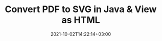 ---
############################# Static ############################
layout: "autogen"
date: 2021-10-02T14:22:14+03:00
draft: false
path: "total/java/conversion/pdf-to-svg/"

############################# Head ############################
head_title: "Convert PDF to SVG in Java - Sample Java Code"
head_description: "Java document conversion library to convert PDF to SVG and 100+ other file formats in Java & J2SE applications. View the Converted SVG document as HTML viewer."

############################# Header ############################
title: "Convert PDF to SVG in Java & View as HTML"
description: "Programmatically convert PDF to SVG in Java & J2SE platforms using flexible document manipulation options to customize the resultant document. Convert the complete document or some specific pages based on page numbers or selective page ranges using Java document conversion library."

############################# SubMenu ############################
submenu:
    enable: false

############################# Content ############################
content:
    enable: true
    block:
    - title_left: "PDF to SVG Conversion in Java"
      content_left: |
          Perform PDF to SVG file conversion in three simple steps using Java. View the converted document as HTML without any external software dependency.

          -   Create a new instance of **Converter** class and load the PDF file
          -   Set **ConvertOptions** for the SVG document type
          -   Call **Convert** method of **Converter** class instance for conversion to SVG
          -   Set options for HTML viewer
          -   Create **Viewer** object to view converted SVG as HTML
          
      title_right: "Convert Remotely Located Documents"
      content_right: |
          You require `GroupDocs.Conversion` & `GroupDocs.Viewer` namespaces to convert between a wide range of popular document types such as PDF, Microsoft Word, Excel, PowerPoint, Project, Outlook, HTML, diagrams and image file formats. Explore other [Java APIs for Office documents](https://products.conholdate.com/total/java/) as offered by Conholdate.Total.
          
          Get the respective assembly files from the [downloads](https://downloads.conholdate.com/total/java) or fetch the whole package from [Maven](https://repository.conholdate.com/webapp/#/artifacts/browse/tree/General/repo) to add 'Conholdate.Total` directly in your workspace.
          
      code: |
          ```cs {linenos=false}
          // Convert PDF to SVG using GroupDocs.Conversion API
          // Load the source PDF file to be converted
          Converter converter = new Converter("input.pdf");

          // Get the convert options ready for the target SVG format
          ConvertOptions convertOptions = new FileType().fromExtension("svg").getConvertOptions();

          // Convert to SVG format
          converter.convert("output.svg", convertOptions);

          // Create Viewer object to view the converted SVG as HTML
          try (Viewer viewer = new Viewer("output.svg"))
          {
              // Set options for HTML viewer
              HtmlViewOptions viewOptions = HtmlViewOptions.forEmbeddedResources("output{0}.html");

              // View converted SVG as HTML
              viewer.view(viewOptions);
          }
          ```
    - title_left: "Convert Password Protected PDF to SVG"
      content_left: |
          Accurately load and convert documents that are protected with a password within your Java based applications. The file format conversion API also supports rendering remote documents from different sources including S3, Blob, FTP, Stream, URL or a local disk.

          -   Create new instance of **Converter** class and pass source document path
          -   Instantiate the proper **ConvertOptions** class e.g. (**PdfConvertOptions**, **WordProcessingConvertOptions**, **SpreadsheetConvertOptions** etc.)
          -   Call **convert** method of **Converter** class instance and pass filename for the converted document
        
      title_right: "Source Document Information Extraction"
      content_right: |
          The documents information extraction feature not only allows getting the basic information about the source document file but it also supports extracting some valuable file-format specific information such as project start and end dates of a Microsoft Project file, any printing restrictions on a PDF document, list of folders enclosed in an Outlook data file etc. 

          Convert popular document file formats on different operating systems such as Windows, Linux or macOS while using development environments such as NetBeans, IntelliJ IDEA and Eclipse.
          
      code: |
          ```cs {linenos=false}
          // Load and convert password protected documents
          WordProcessingLoadOptions loadOptions = new WordProcessingLoadOptions();
          loadOptions.setPassword("12345");

          // Create an instance of Converter class and pass source document path and the load options delegate as a constructor parameters
          Converter converter = new Converter("input.pdf", loadOptions);

          // Instantiate PdfConvertOptions class
          PdfConvertOptions options = new PdfConvertOptions();

          // Call convert method of Converter class instance and pass filename for the converted document and the instance of ConvertOptions from the previous step
          converter.convert("output.svg, options);
          ```
############################# About Formats ############################
about_formats:
    enable: false
############################# More Formats ############################
more_formats:
    enable: true
    auto: false
    other_out_formats: PDF DOCX DOT DOTX DOTM TXT RTF HTML MHTML XLS XLSX XLSM XLT XLTX XLTM DIF PPT PPTX PPS PPSX POT POTX POTM ODT OTT EMZ WMZ SVGZ TEX DCM WMF BMP PNG GIF JPEG TIFF
############################# Back to top ###############################
back_to_top:
  enable: true
---